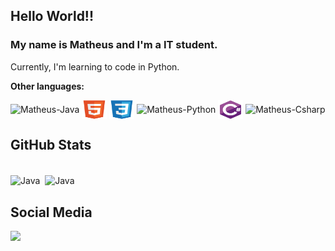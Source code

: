 ## Hello World!! 
### My name is Matheus and I'm a IT student.  
            
Currently, I'm learning to code in Python.  
  
<b>Other languages:</b>
<div>
  <img align="center" alt="Matheus-Java" height="40" width="50" src="https://cdn.jsdelivr.net/gh/devicons/devicon/icons/java/java-original-wordmark.svg" />
  <img align="center" alt="Matheus-HTML" height="30" width="40" src="https://raw.githubusercontent.com/devicons/devicon/master/icons/html5/html5-original.svg">
  <img align="center" alt="Matheus-CSS" height="30" width="40" src="https://raw.githubusercontent.com/devicons/devicon/master/icons/css3/css3-original.svg">
  <img align="center" alt="Matheus-Python" height="30" width="40" src="https://cdn.jsdelivr.net/gh/devicons/devicon/icons/javascript/javascript-original.svg">
  <img align="center" alt="Matheus-Csharp" height="30" width="40" src="https://raw.githubusercontent.com/devicons/devicon/master/icons/csharp/csharp-original.svg">
  <img align="center" alt="Matheus-Csharp" height="30" width="40" src="https://cdn.jsdelivr.net/gh/devicons/devicon@latest/icons/python/python-original.svg">
</div>
  
  ## GitHub Stats
 
<div style="display: inline_block"><br>
<img align="center" alt="Java" height="140cm"  src="https://github-readme-stats.vercel.app/api?username=Pidgeott&show_icons=true&theme=dark"> 
<img align="center" alt="Java" height="140cm"  src="http://github-profile-summary-cards.vercel.app/api/cards/profile-details?username=Pidgeott&theme=nord_dark"> 
</div>

 
 ## Social Media
<div> 
  <a href="https://www.linkedin.com/in/matheus-lima-b63173168/" target="_blank"><img src="https://img.shields.io/badge/-LinkedIn-%230077B5?style=for-the-badge&logo=linkedin&logoColor=white" target="_blank"></a>
    
  </div>
  
               

         
